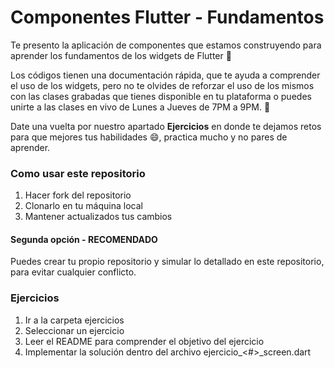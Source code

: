 # Componentes Flutter - Fundamentos
Te presento la aplicación de componentes que estamos construyendo para aprender los fundamentos de los widgets de Flutter :eyes:

Los códigos tienen una documentación rápida, que te ayuda a comprender el uso de los widgets, pero no te olvides de reforzar el uso de los mismos con las clases grabadas que tienes disponible en tu plataforma o puedes unirte a las clases en vivo de Lunes a Jueves de 7PM a 9PM. :rocket:

Date una vuelta por nuestro apartado **Ejercicios** en donde te dejamos retos para que mejores tus habilidades :smile:, practica mucho y no pares de aprender. 

### Como usar este repositorio
1. Hacer fork del repositorio
2. Clonarlo en tu máquina local
3. Mantener actualizados tus cambios

#### Segunda opción - RECOMENDADO
Puedes crear tu propio repositorio y simular lo detallado en este repositorio, para evitar cualquier conflicto.

### Ejercicios
1. Ir a la carpeta ejercicios
2. Seleccionar un ejercicio
3. Leer el README para comprender el objetivo del ejercicio
4. Implementar la solución dentro del archivo ejercicio_<#>_screen.dart
